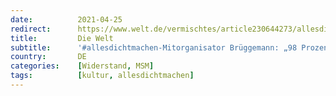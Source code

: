 ```yaml
---
date:          2021-04-25
redirect:      https://www.welt.de/vermischtes/article230644273/allesdichtmachen-Mitorganisator-Brueggemann-98-Prozent-sagen-Danke.html
title:         Die Welt
subtitle:      '#allesdichtmachen-Mitorganisator Brüggemann: „98 Prozent sagen ‚Danke‘“'
country:       DE
categories:    [Widerstand, MSM]
tags:          [kultur, allesdichtmachen]
---
```

